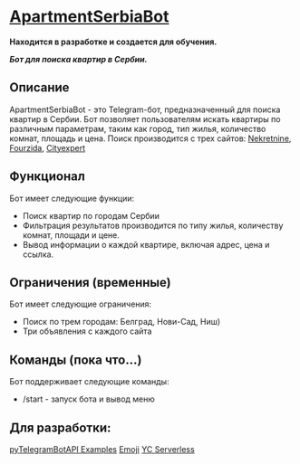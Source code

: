 # [ApartmentSerbiaBot](https://t.me/ApartmentSerbiaBot) 
**Находится в разработке и создается для обучения.**

***Бот для поиска квартир в Сербии.***

## Описание
ApartmentSerbiaBot - это Telegram-бот, предназначенный для поиска квартир в Сербии. 
Бот позволяет пользователям искать квартиры по различным параметрам, таким как город, тип жилья, количество комнат, площадь и цена.
Поиск производится с трех сайтов: [Nekretnine](https://www.nekretnine.rs), [Fourzida](https://www.4zida.rs), [Cityexpert](https://www.cityexpert.rs)

## Функционал
Бот имеет следующие функции:
* Поиск квартир по городам Сербии
* Фильтрация результатов производится по типу жилья, количеству комнат, площади и цене.
* Вывод информации о каждой квартире, включая адрес, цена и ссылка.

## Ограничения (временные)
Бот имеет следующие ограничения:
* Поиск по трем городам: Белград, Нови-Сад, Ниш)
* Три объявления с каждого сайта


## Команды (пока что...)
Бот поддерживает следующие команды:
* /start - запуск бота и вывод меню

## Для разработки:
[pyTelegramBotAPI Examples](https://github.com/eternnoir/pyTelegramBotAPI/blob/master/examples)
[Emoji](https://emojipedia.org/)
[YC Serverless](https://github.com/mskozlova/ydb_serverless_telegram_bot/tree/main)
